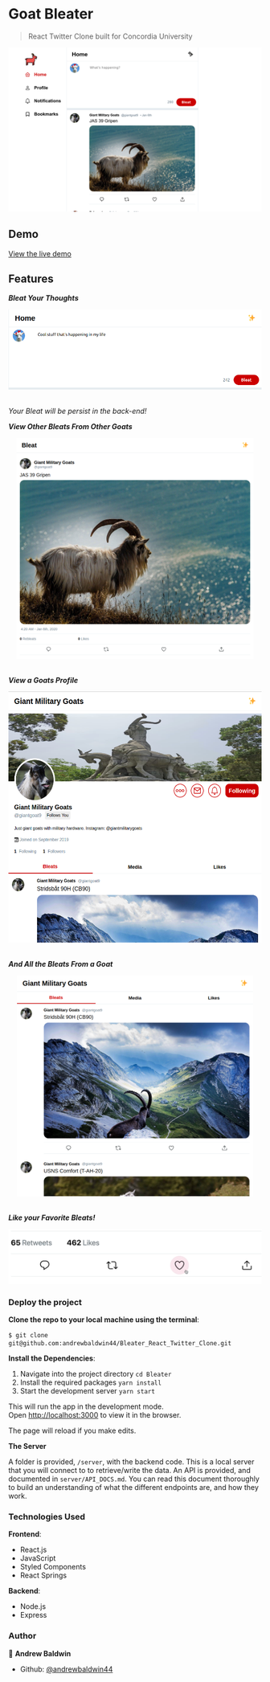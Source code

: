 # Goat Bleater
> React Twitter Clone built for Concordia University

<img src='./assets/screenshots/homepage.png' />

## Demo

[View the live demo](https://goat-bleater.herokuapp.com/)

## Features

**_Bleat Your Thoughts_**

<div align='center'>
  <img src='./assets/screenshots/post_creation.png' alt='Bleat Posting' />
</div><br>

_Your Bleat will be persist in the back-end!_

**_View Other Bleats From Other Goats_**

<div align='center'>
  <img src='./assets/screenshots/post_details.png' alt='Bleat Details' height='440px' />
</div><br>

**_View a Goats Profile_**

<div align='center'>
  <img src='./assets/screenshots/user_profile.png' alt='Goat Profile' height='500px' />
</div><br>

**_And All the Bleats From a Goat_**

<div align='center'>
  <img src='./assets/screenshots/user_feed.png' alt='Bleat Posting' height='440px' />
</div><br>

**_Like your Favorite Bleats!_**

<div align='center'>
  <img src='./assets/screenshots/like_bleat.gif' alt='Liking a Bleat' />
</div>

### Deploy the project

__Clone the repo to your local machine using the terminal__:
```
$ git clone git@github.com:andrewbaldwin44/Bleater_React_Twitter_Clone.git
```

__Install the Dependencies__:
1. Navigate into the project directory `cd Bleater`
2. Install the required packages `yarn install`
3. Start the development server `yarn start`

This will run the app in the development mode.<br />
Open [http://localhost:3000](http://localhost:3000) to view it in the browser.

The page will reload if you make edits.

__The Server__

A folder is provided, `/server`, with the backend code. This is a local server that you will connect to to retrieve/write the data. An API is provided, and documented in `server/API_DOCS.md`. You can read this document thoroughly to build an understanding of what the different endpoints are, and how they work.

### Technologies Used

__Frontend__:

- React.js
- JavaScript
- Styled Components
- React Springs

__Backend__:

- Node.js
- Express

### Author

👤 **Andrew Baldwin**

- Github: [@andrewbaldwin44](https://github.com/andrewbaldwin44)
